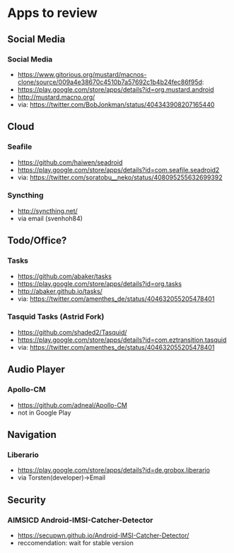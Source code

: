 # Apps to review

## Social Media
### Social Media
* https://www.gitorious.org/mustard/macnos-clone/source/009a4e38670c4510b7a57692c1b4b24fec86f95d:
* https://play.google.com/store/apps/details?id=org.mustard.android
* http://mustard.macno.org/
* via: https://twitter.com/BobJonkman/status/404343908207165440

## Cloud
### Seafile
* https://github.com/haiwen/seadroid
* https://play.google.com/store/apps/details?id=com.seafile.seadroid2
* via: https://twitter.com/soratobu__neko/status/408095255632699392

### Syncthing
* http://syncthing.net/
* via email (svenhoh84)

## Todo/Office?
### Tasks
* https://github.com/abaker/tasks
* https://play.google.com/store/apps/details?id=org.tasks
* http://abaker.github.io/tasks/
* via: https://twitter.com/amenthes_de/status/404632055205478401

### Tasquid Tasks (Astrid Fork)
* https://github.com/shaded2/Tasquid/
* https://play.google.com/store/apps/details?id=com.eztransition.tasquid
* via: https://twitter.com/amenthes_de/status/404632055205478401

## Audio Player
### Apollo-CM
* https://github.com/adneal/Apollo-CM
* not in Google Play

## Navigation
### Liberario
* https://play.google.com/store/apps/details?id=de.grobox.liberario
* via Torsten(developer)->Email

## Security
### AIMSICD Android-IMSI-Catcher-Detector
* https://secupwn.github.io/Android-IMSI-Catcher-Detector/
* reccomendation: wait for stable version
